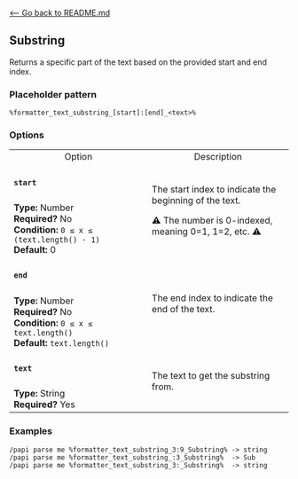 [\<-- Go back to README.md](/README.md)

## Substring

Returns a specific part of the text based on the provided start and end index.

### Placeholder pattern

`%formatter_text_substring_[start]:[end]_<text>%`

### Options

<table>
  <tr>
    <td align="center" nowrap="nowrap">
      Option
    </td>
    <td align="center" nowrap="nowrap">
      Description
    </td>
  </tr>
  <tr>
    <td nowrap="nowrap">
      <h4><code>start</code></h4>
    </td>
    <td rowspan="2">
      <p>The start index to indicate the beginning of the text.</p>
      <p>⚠️ The number is 0-indexed, meaning 0=1, 1=2, etc. ⚠️</p>
    </td>
  </tr>
  <tr>
    <td nowrap="nowrap">
      <b>Type:</b> Number<br>
      <b>Required?</b> No<br>
      <b>Condition:</b> <code>0 ≤ x ≤ (text.length() - 1)</code><br>
      <b>Default:</b> 0
    </td>
  </tr>
  <tr>
    <td nowrap="nowrap">
      <h4><code>end</code></h4>
    </td>
    <td rowspan="2">
      The end index to indicate the end of the text.
    </td>
  </tr>
  <tr>
    <td nowrap="nowrap">
      <b>Type:</b> Number<br>
      <b>Required?</b> No<br>
      <b>Condition:</b> <code>0 ≤ x ≤ text.length()</code><br>
      <b>Default:</b> <code>text.length()</code>
    </td>
  </tr>
  <tr>
    <td nowrap="nowrap">
      <h4><code>text</code></h4>
    </td>
    <td rowspan="2">
      The text to get the substring from.
    </td>
  </tr>
  <tr>
    <td nowrap="nowrap">
      <b>Type:</b> String<br>
      <b>Required?</b> Yes
    </td>
  </tr>
</table>

### Examples
```
/papi parse me %formatter_text_substring_3:9_Substring% -> string
/papi parse me %formatter_text_substring_:3_Substring%  -> Sub
/papi parse me %formatter_text_substring_3:_Substring%  -> string
```
